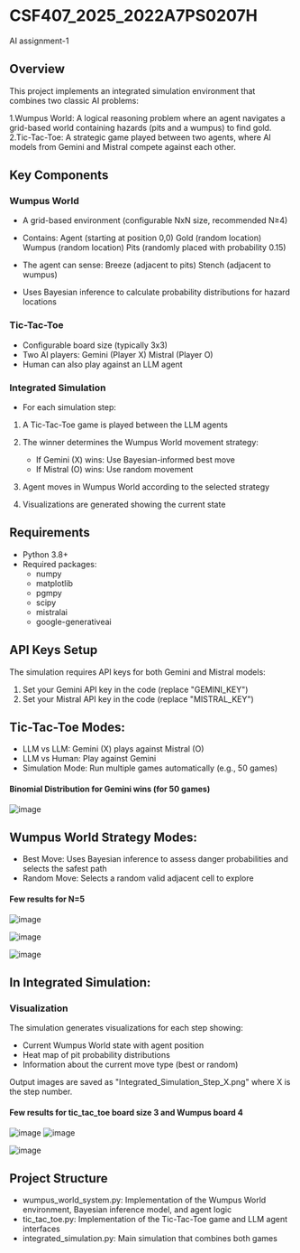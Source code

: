 # CSF407_2025_2022A7PS0207H
AI assignment-1

## Overview
This project implements an integrated simulation environment that combines two classic AI problems:

1.Wumpus World: A logical reasoning problem where an agent navigates a grid-based world containing hazards (pits and a wumpus) to find gold.
2.Tic-Tac-Toe: A strategic game played between two agents, where AI models from Gemini and Mistral compete against each other.

## Key Components
### Wumpus World

* A grid-based environment (configurable NxN size, recommended N≥4)
* Contains:
    Agent (starting at position 0,0)
    Gold (random location)
    Wumpus (random location)
    Pits (randomly placed with probability 0.15)

* The agent can sense:
    Breeze (adjacent to pits)
    Stench (adjacent to wumpus)

* Uses Bayesian inference to calculate probability distributions for hazard locations

### Tic-Tac-Toe

* Configurable board size (typically 3x3)
* Two AI players:
    Gemini (Player X)
    Mistral (Player O)
* Human can also play against an LLM agent

### Integrated Simulation

* For each simulation step:

1. A Tic-Tac-Toe game is played between the LLM agents
2. The winner determines the Wumpus World movement strategy:

    * If Gemini (X) wins: Use Bayesian-informed best move
    * If Mistral (O) wins: Use random movement

3. Agent moves in Wumpus World according to the selected strategy
4. Visualizations are generated showing the current state

## Requirements

* Python 3.8+
* Required packages:
    * numpy
    * matplotlib
    * pgmpy
    * scipy
    * mistralai
    * google-generativeai

## API Keys Setup
The simulation requires API keys for both Gemini and Mistral models:

1. Set your Gemini API key in the code (replace "GEMINI_KEY")
2. Set your Mistral API key in the code (replace "MISTRAL_KEY")

## Tic-Tac-Toe Modes:

* LLM vs LLM: Gemini (X) plays against Mistral (O)
* LLM vs Human: Play against Gemini
* Simulation Mode: Run multiple games automatically (e.g., 50 games)
#### Binomial Distribution for Gemini wins (for 50 games)
![image](https://github.com/user-attachments/assets/56dfa870-75e4-4ded-92b4-6c71a940f68d)

## Wumpus World Strategy Modes:

* Best Move: Uses Bayesian inference to assess danger probabilities and selects the safest path
* Random Move: Selects a random valid adjacent cell to explore
#### Few results for N=5
![image](https://github.com/user-attachments/assets/6038bd7d-2f20-446d-870d-3c3288489508)

![image](https://github.com/user-attachments/assets/4dee5e6d-9851-46b5-934e-647e61d14bb8)

![image](https://github.com/user-attachments/assets/085d9915-93fa-48a4-8032-945a2f1dfe20)

## In Integrated Simulation:
### Visualization
The simulation generates visualizations for each step showing:
* Current Wumpus World state with agent position
* Heat map of pit probability distributions
* Information about the current move type (best or random)

Output images are saved as "Integrated_Simulation_Step_X.png" where X is the step number.

#### Few results for tic_tac_toe board size 3 and Wumpus board 4
![image](https://github.com/user-attachments/assets/ad8f8b58-cfb0-4b53-a9fa-fa5a12983ffb)
![image](https://github.com/user-attachments/assets/7e98d310-1610-4a41-8292-a70617e63c31)

![image](https://github.com/user-attachments/assets/1e29c25a-7364-4509-8e70-af37e0259148)

## Project Structure

* wumpus_world_system.py: Implementation of the Wumpus World environment, Bayesian inference model, and agent logic
* tic_tac_toe.py: Implementation of the Tic-Tac-Toe game and LLM agent interfaces
* integrated_simulation.py: Main simulation that combines both games
